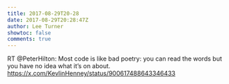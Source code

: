 ```yaml
---
title: 2017-08-29T20-28
date: 2017-08-29T20:28:47Z
author: Lee Turner
showtoc: false
comments: true
---
```


RT @PeterHilton: Most code is like bad poetry: you can read the words but you have no idea what it’s on about. https://x.com/KevlinHenney/status/900617488643346433

